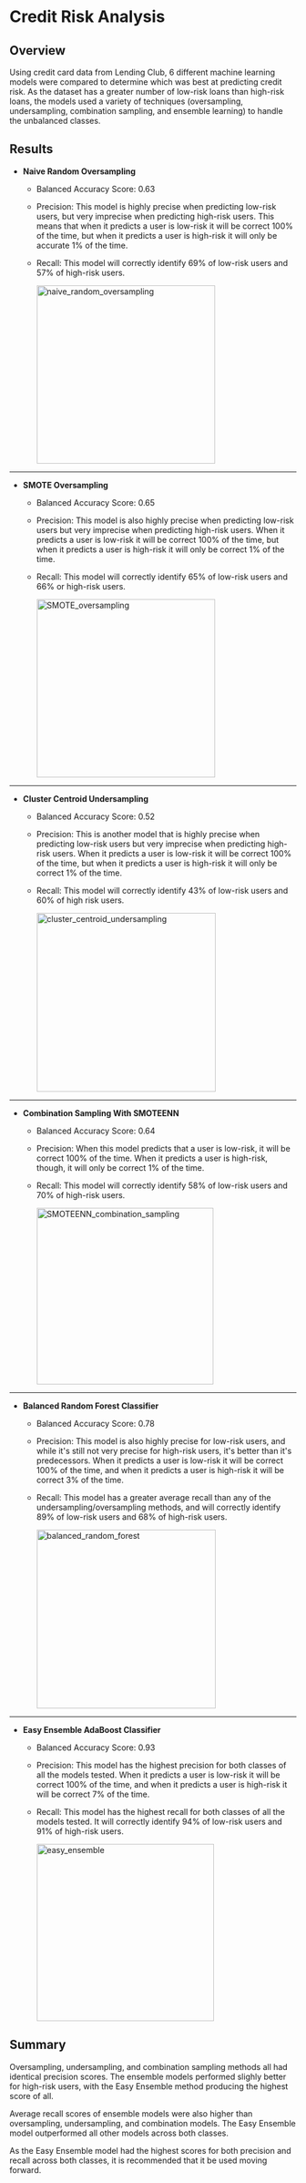 # Credit Risk Analysis

## Overview

Using credit card data from Lending Club, 6 different machine learning models were compared to determine which was best at predicting credit risk. As the dataset has a greater number of low-risk loans than high-risk loans, the models used a variety of techniques (oversampling, undersampling, combination sampling, and ensemble learning) to handle the unbalanced classes. 

## Results

* **Naive Random Oversampling**
  * Balanced Accuracy Score: 0.63
  * Precision: This model is highly precise when predicting low-risk users, but very imprecise when predicting high-risk users. This means that when it predicts a user is low-risk it will be correct 100% of the time, but when it predicts a user is high-risk it will only be accurate 1% of the time. 
  * Recall: This model will correctly identify 69% of low-risk users and 57% of high-risk users. 
    
    <img width="313" alt="naive_random_oversampling" src="https://user-images.githubusercontent.com/111674383/213121823-d0e3b0e9-2dc0-4489-bdd7-4cff2ce7e16e.png">
---
* **SMOTE Oversampling**
    * Balanced Accuracy Score: 0.65
    * Precision: This model is also highly precise when predicting low-risk users but very imprecise when predicting high-risk users. When it predicts a user is low-risk it will be correct 100% of the time, but when it predicts a user is high-risk it will only be correct 1% of the time. 
    * Recall: This model will correctly identify 65% of low-risk users and 66% or high-risk users.
    
      <img width="313" alt="SMOTE_oversampling" src="https://user-images.githubusercontent.com/111674383/213121847-fbad7ed5-0ce0-4044-b26c-d78f9850146f.png">
---
* **Cluster Centroid Undersampling**
  * Balanced Accuracy Score: 0.52
  * Precision: This is another model that is highly precise when predicting low-risk users but very imprecise when predicting high-risk users. When it predicts a user is low-risk it will be correct 100% of the time, but when it predicts a user is high-risk it will only be correct 1% of the time. 
  * Recall: This model will correctly identify 43% of low-risk users and 60% of high risk users.
  
    <img width="314" alt="cluster_centroid_undersampling" src="https://user-images.githubusercontent.com/111674383/213121877-10f6563b-e024-4a33-8a30-b007d5e22004.png">
---
* **Combination Sampling With SMOTEENN**
  * Balanced Accuracy Score: 0.64
  * Precision: When this model predicts that a user is low-risk, it will be correct 100% of the time. When it predicts a user is high-risk, though, it will only be correct 1% of the time. 
  * Recall: This model will correctly identify 58% of low-risk users and 70% of high-risk users.
  
    <img width="310" alt="SMOTEENN_combination_sampling" src="https://user-images.githubusercontent.com/111674383/213121906-11977aa3-7acb-43ba-9bd4-09ae41e74d32.png">
---
* **Balanced Random Forest Classifier**
  * Balanced Accuracy Score: 0.78
  * Precision: This model is also highly precise for low-risk users, and while it's still not very precise for high-risk users, it's better than it's predecessors. When it predicts a user is low-risk it will be correct 100% of the time, and when it predicts a user is high-risk it will be correct 3% of the time.
  * Recall: This model has a greater average recall than any of the undersampling/oversampling methods, and will correctly identify 89% of low-risk users and 68% of high-risk users.
  
    <img width="314" alt="balanced_random_forest" src="https://user-images.githubusercontent.com/111674383/213121928-51d51dd9-8aee-48c6-9761-6c47c0f64b21.png">
---
* **Easy Ensemble AdaBoost Classifier**
  * Balanced Accuracy Score: 0.93
  * Precision: This model has the highest precision for both classes of all the models tested. When it predicts a user is low-risk it will be correct 100% of the time, and when it predicts a user is high-risk it will be correct 7% of the time.
  * Recall: This model has the highest recall for both classes of all the models tested. It will correctly identify 94% of low-risk users and 91% of high-risk users. 
  
    <img width="311" alt="easy_ensemble" src="https://user-images.githubusercontent.com/111674383/213121951-cefc6753-0708-4cef-9f42-e55081385f9e.png">

## Summary

Oversampling, undersampling, and combination sampling methods all had identical precision scores. The ensemble models performed slighly better for high-risk users, with the Easy Ensemble method producing the highest score of all.

Average recall scores of ensemble models were also higher than oversampling, undersampling, and combination models. The Easy Ensemble model outperformed all other models across both classes. 

As the Easy Ensemble model had the highest scores for both precision and recall across both classes, it is recommended that it be used moving forward.
